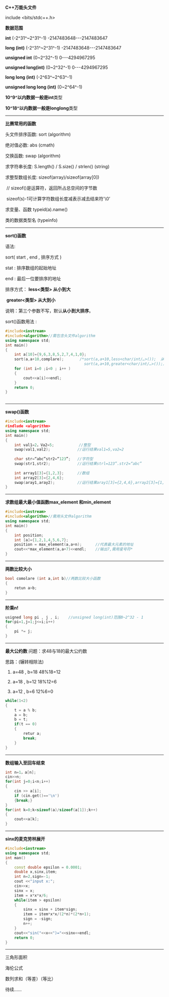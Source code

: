 **C++万能头文件**

include <bits/stdc++.h>

**数据范围**

**int** 														   (-2^31^~2^31^-1) 			-2147483648---2147483647

**long (int)**											    (-2^31^~2^31^-1) 			-2147483648---2147483647

**unsigned int** 										 (0~2^32^-1)				  0---4294967295

**unsigned long(int)**							   (0~2^32^-1) 				0---4294967295

**long long (int)**										(-2^63^~2^63^-1) 

**unsigned long long (int)**		  		    (0~2^64^-1)

**10^9^**以内数据一般是**int**类型

**10^18^**以内数据一般是**longlong**类型

---

**比赛常用的函数**

头文件排序函数:	sort		(algorithm)

绝对值必数:			abs				(cmath)

交换函数:				swap				 (algorithm)

求字符串长度:		S.length()	/	S.size()	/	strlen()			(string)

求整型数组长度:	sizeof(array)/sizeof(array[0]) 

​								// sizeof()是运算符，返回所占总空间的字节数

​								sizeof(s)-1可计算字符数组长度减表示减去结来符'\0’

求变量、函数 		typeid(a).name()

类的数据类型名 	(typeinfo)

---

**sort()函数**

语法:

sort( start , end , 排序方式 )

stat : 排序数组的起始地址 

end : 最后一位要排序的地址

排序方式： **less<类型>			从小到大**

​					**greater<类型>	 从大到小**

说明：第三个参数不写，默认**从小到大排序**。

sort()函数用法 :

```c++
#include<iostream>
#include<algorithm>//需包含头文件algorithm
using namespace std;
int main()
{ 
    int a[10]={9,6,3,8,5,2,7,4,1,0}; 
	sort(a,a+10,complare);		 /*sort(a,a+10,less<char/int/…>());	 从小到大 
    						 	   sort(a,a+10,greater<char/int/…>());从大到小*/
	for (int i=0 ;i<0 ; i++ ) 
    {
        cout<<a[i]<<endl;
    }
	return 0;
}
	
```

---

**swap()函数**

```c++
#include<iostream>
#indlude <algorithm>
using namespace std;
int main()
{
    int val1=2，Va2=5;		    //整型
	swap(val1,val2);			//运行结果val1=5,va2=2
        
	char str=“abc”str2=“123”;	//字符型
	swap(str1,str2);			//运行结果strl=123”.str2=“abc”
    
	int array1[3]={1,2,3};		//数组
	int array2[3]={2,4,6}; 
    swap(aray1,aray2);			//运行结果aray1[3]={2,4,6},array2[3]={1,2,3}
}
```

---

**求数组最大最小值函数max_element 和min_element**

```c++
#include<iostream>
#include<algorithm>//需用头文件algorithm
using namespace std;
int main()
{
    int position;
    int [a]={1,2,1,4,5,6,7}; 
    position = max_element(a,a+n);		//代表最大元素的地址
	cout<<*max_element(a,a+7)<<endl;	//输出7,需用星号符*
}
```

---

**两数比较大小**

```c++
bool comolare (int a,int b)//两数比较大小函数	
{ 
    retun a>b;
} 
```

---

**阶乘n!**

```c++
usigned long pi , j , i;	//unsigned long(int)范围0~2^32 - 1
for(pi=1,j=1;j<=i;i++)
{
    pi *= j;
}
```

---

**最大公约数**
问题：求48与18的最大公约数

思路：(辗转相除法)

1. a=48 , b=18 		48%18=12 

2. a=18 , b=12 		18%12=6 
3. a=12 , b=6 		   12%6=0 

```c++
while(1<2)
{	
    t = a % b;
	a = b; 
    b = t; 
    if(t == 0)
    {
        retur a;
		break;
    }
}
```

---

**数组输入至回车结束** 

```c++
int n=1，a[n]; 
cin>>n;
for(int j=0;i<n;i++) 
{
    cin >> a[i];
	if (cin.get()=='\n')
    {break;}
}
for(int k=0;k<sizeof(a)/sizeof(a[1]);k++)
{
    cout<<a[k];
}
```

---

**sinx的麦克劳林展开**

```c++
#include<iostream>
using namespace std; 
int man()
{ 
    const double epsilon = 0.0001;
	double x,sinx,item; 
    int n=2,sign=-1;
	cout <<"input x:"; 
    cin>>x; 
    sinx = x;
    item = x*x*x/6; 
    while(item > epsilon)
	{ 
        sinx = sinx + item*sign;
		item = item*x*x/(2*n)*(2*n+1); 
        sign = -sign; 
        n++;
    }
	cout<<"sin("<<x<<")="<<sinx<<endl;
    return 0;
}


```

---

三角形面积

海伦公式

数列求和（等差）（等比）

待续……























